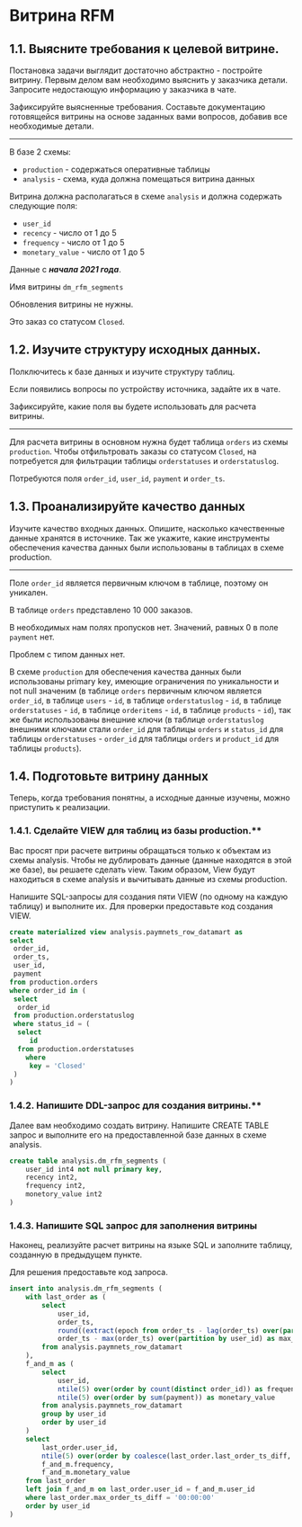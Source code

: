 # Витрина RFM

## 1.1. Выясните требования к целевой витрине.

Постановка задачи выглядит достаточно абстрактно - постройте витрину. Первым делом вам необходимо выяснить у заказчика детали. Запросите недостающую информацию у заказчика в чате.

Зафиксируйте выясненные требования. Составьте документацию готовящейся витрины на основе заданных вами вопросов, добавив все необходимые детали.

-----------
В базе 2 схемы: 
+ `production` - содержаться оперативные таблицы
+ `analysis` - схема, куда должна помещаться витрина данных


Витрина должна располагаться в схеме `analysis` и должна содержать следующие поля:
+ `user_id`
+ `recency` - число от 1 до 5
+ `frequency` - число от 1 до 5
+ `monetary_value` - число от 1 до 5

Данные с ___начала 2021 года___. 

Имя витрины `dm_rfm_segments`

Обновления витрины не нужны. 

Это заказ со статусом `Closed`.

## 1.2. Изучите структуру исходных данных.

Полключитесь к базе данных и изучите структуру таблиц.

Если появились вопросы по устройству источника, задайте их в чате.

Зафиксируйте, какие поля вы будете использовать для расчета витрины.

-----------

Для расчета витрины в основном нужна будет таблица `orders` из схемы `production`. Чтобы отфильтровать заказы со статусом `Closed`, на потребуется для фильтрации таблицы `orderstatuses` и `orderstatuslog`. 

Потребуются поля `order_id`, `user_id`, `payment` и `order_ts`. 


## 1.3. Проанализируйте качество данных

Изучите качество входных данных. Опишите, насколько качественные данные хранятся в источнике. Так же укажите, какие инструменты обеспечения качества данных были использованы в таблицах в схеме production.

-----------

Поле `order_id` является первичным ключом в таблице, поэтому он уникален. 

В таблице `orders` представлено 10 000 заказов. 

В необходимых нам полях пропусков нет. Значений, равных 0 в поле `payment` нет. 

Проблем с типом данных нет. 

В схеме `production` для обеспечения качества данных были использованы primary keу, имеющие ограничения по уникальности и not null значеним (в таблице `orders` первичным ключом является `order_id`,  в таблице `users` - `id`, в таблице `orderstatuslog` - `id`, в таблице `orderstatuses` - `id`, в таблице `orderitems` - `id`, в таблице `products` - `id`), так же были использованы внешние ключи (в таблице `orderstatuslog` внешними ключами стали `order_id` для таблицы `orders` и `status_id` для таблицы `orderstatuses` - `order_id` для таблицы `orders` и `product_id` для таблицы `products`). 


## 1.4. Подготовьте витрину данных

Теперь, когда требования понятны, а исходные данные изучены, можно приступить к реализации.

### 1.4.1. Сделайте VIEW для таблиц из базы production.**

Вас просят при расчете витрины обращаться только к объектам из схемы analysis. Чтобы не дублировать данные (данные находятся в этой же базе), вы решаете сделать view. Таким образом, View будут находиться в схеме analysis и вычитывать данные из схемы production. 

Напишите SQL-запросы для создания пяти VIEW (по одному на каждую таблицу) и выполните их. Для проверки предоставьте код создания VIEW.

```SQL
create materialized view analysis.paymnets_row_datamart as 
select 
 order_id,
 order_ts,
 user_id, 
 payment
from production.orders
where order_id in (
 select
  order_id
 from production.orderstatuslog
 where status_id = (
  select
     id
  from production.orderstatuses 
    where 
     key = 'Closed'
 )
)
```

### 1.4.2. Напишите DDL-запрос для создания витрины.**

Далее вам необходимо создать витрину. Напишите CREATE TABLE запрос и выполните его на предоставленной базе данных в схеме analysis.

```SQL
create table analysis.dm_rfm_segments (
    user_id int4 not null primary key,
    recency int2,
    frequency int2,
    monetory_value int2
)
```

### 1.4.3. Напишите SQL запрос для заполнения витрины

Наконец, реализуйте расчет витрины на языке SQL и заполните таблицу, созданную в предыдущем пункте.

Для решения предоставьте код запроса.

```SQL
insert into analysis.dm_rfm_segments (
    with last_order as (
        select
            user_id,
            order_ts,
            round((extract(epoch from order_ts - lag(order_ts) over(partition by user_id order by order_ts)) / 3600)) as last_order_ts_diff,
            order_ts - max(order_ts) over(partition by user_id) as max_order_ts_diff
        from analysis.paymnets_row_datamart
    ),
    f_and_m as (
        select
            user_id,
            ntile(5) over(order by count(distinct order_id)) as frequency,
            ntile(5) over(order by sum(payment)) as monetary_value
        from analysis.paymnets_row_datamart
        group by user_id
        order by user_id
    )
    select
        last_order.user_id,
        ntile(5) over(order by coalesce(last_order.last_order_ts_diff, 0)) as recency,
        f_and_m.frequency,
        f_and_m.monetary_value
    from last_order
    left join f_and_m on last_order.user_id = f_and_m.user_id
    where last_order.max_order_ts_diff = '00:00:00' 
    order by user_id
)
```



